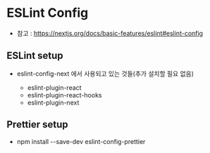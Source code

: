 # ESLint Config

- 참고 : https://nextjs.org/docs/basic-features/eslint#eslint-config

## ESLint setup

- eslint-config-next 에서 사용되고 있는 것들(추가 설치할 필요 없음)

  - eslint-plugin-react
  - eslint-plugin-react-hooks
  - eslint-plugin-next

## Prettier setup

- npm install --save-dev eslint-config-prettier
